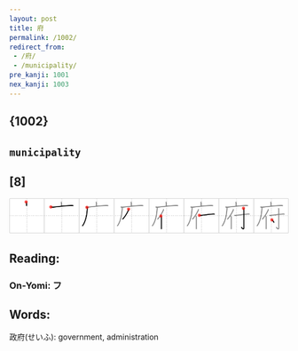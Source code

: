 ```yaml
---
layout: post
title: 府
permalink: /1002/
redirect_from:
 - /府/
 - /municipality/
pre_kanji: 1001
nex_kanji: 1003
---
```


## {1002}

## `municipality`

## [8]

<div class="stroke"><img src="../images/E5BA9C.png" /></div>

## Reading:

### On-Yomi: フ

## Words:

政府(せいふ): government, administration
